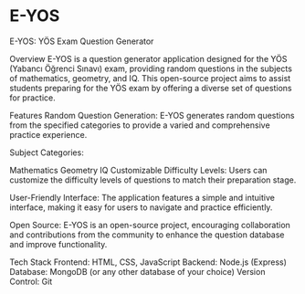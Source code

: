 # E-YOS
E-YOS: YÖS Exam Question Generator

Overview
E-YOS is a question generator application designed for the YÖS (Yabancı Öğrenci Sınavı) exam, providing random questions in the subjects of mathematics, geometry, and IQ. This open-source project aims to assist students preparing for the YÖS exam by offering a diverse set of questions for practice.

Features
Random Question Generation: E-YOS generates random questions from the specified categories to provide a varied and comprehensive practice experience.

Subject Categories:

Mathematics
Geometry
IQ
Customizable Difficulty Levels: Users can customize the difficulty levels of questions to match their preparation stage.

User-Friendly Interface: The application features a simple and intuitive interface, making it easy for users to navigate and practice efficiently.

Open Source: E-YOS is an open-source project, encouraging collaboration and contributions from the community to enhance the question database and improve functionality.

Tech Stack
Frontend: HTML, CSS, JavaScript
Backend: Node.js (Express)
Database: MongoDB (or any other database of your choice)
Version Control: Git
